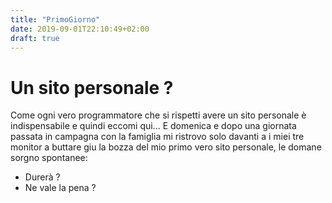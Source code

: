 ```yaml
---
title: "PrimoGiorno"
date: 2019-09-01T22:10:49+02:00
draft: true
---
```


# Un sito personale ?

Come ogni vero programmatore che si rispetti avere un sito personale è indispensabile e quindi eccomi qui... E domenica e dopo una giornata passata in campagna con la famiglia mi ristrovo solo davanti a i miei tre monitor a buttare giu la bozza del mio primo vero sito personale, le domane sorgno spontanee:

* Durerà ?
* Ne vale la pena ?